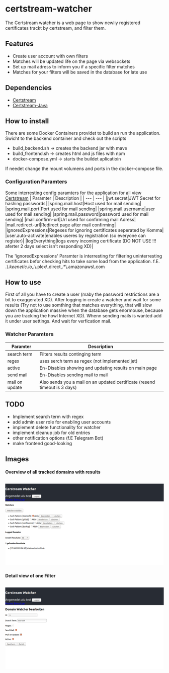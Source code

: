 # certstream-watcher
The Certstream watcher is a web page to show newliy registered certificates trackt by certstream, and filter them.

## Features
- Create user account with own filters
- Matches will be updated life on the page via websockets
- Set up mail adress to inform you if a specific filter matches
- Matches for your filters will be saved in the database for late use

## Dependencies
- [Certstream](https://certstream.calidog.io/)
- [Certstream-Java](https://github.com/CaliDog/certstream-java)

## How to install
There are some Docker Containers providet to build an run the application.
Swicht to the backend container and check out the scripts
- build_backend.sh -> creates the backend jar with mave
- build_frontend.sh -> creates html and js files with npm
- docker-compose.yml -> starts the buildet aplicatioin

If needet change the mount volumens and ports in the docker-compose file.

### Configuration Paramters
Some interresting config paramters for the application for all view [Certstream](/backend/config/application.properties)
| Paramter | Description |
| --- | --- |
|jwt.secret|JWT Secret for hashing passwords|
|spring.mail.host|Host used for mail sending|
|spring.mail.port|Port used for mail sending|
|spring.mail.username|user used for mail sending|
|spring.mail.password|password used for mail sending|
|mail.confirm-url|Url used for confirming mail Adress|
|mail.redirect-url|Redirect page after mail confirming|
|ignoredExpressions|Regexes for ignoring certificates seperated by Komma|
|user.auto-activate|enables useres by registration (so everyone can register)|
|logEverything|logs every incoming certificate (DO NOT USE !!! aferter 2 days select isn't responding XD)|

The 'ignoredExpressions' Paramter is interresting for filtering uninterresting certificates befor checking hits to take some load from the application.  f.E. .*\\.keenetic.io,.*\\.plex\\.direct,.*\\.amazonaws\\.com

## How to use
First of all you have to create a user (maby the password restrictions are a bit to exaggerated XD).
After logging in create a watcher and wait for some results (Try not to use somthing that matches everything, that will slow down the application massive when the database gets enormouse, because you are tracking the howl Internet XD).
Whenn sending mails is wanted add it under user settings. And wait for verfication mail. 
### Watcher Paramters
| Paramter | Description |
| --- | --- |
|search term|Filters results continging term|
|regex|uses serch term as regex (not implemented jet)|
|active|En-Disables showing and updating results on main page|
|send mail|En-Disables sending mail to mail|
|mail on update|Also sends you a mail on an updated certificate (resend timeout is 3 days)|

## TODO
- Implement search term with regex
- add admin user role for enabling user accounts
- implement delete functionality for watcher
- implement cleanup job for old entries
- other notification options (f.E Telegram Bot)
- make frontend good-looking

## Images
#### Overview of all tracked domains with results
![Image 0](/images/image_1.png)
----------
#### Detail view of one Filter
![Image 1](/images/image_2.png)
----------
